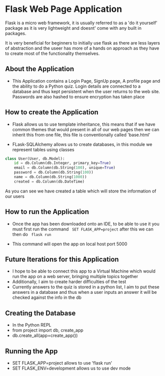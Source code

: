 # Flask Web Page Application

Flask is a micro web framework, it is usually referred to as a 'do it yourself' package as it is very lightweight and doesnt' come with any
built in packages.

It is very beneficial for beginners to initially use flask as there are less layers of abstraction and the useer has
more of a hands on approach as they have to create most of the functionality themselves.

## About the Application

- This Application contains a Login Page, SignUp page, A profile page and the ability to do a Python quiz. Login details
are connected to a database and thus kept persistent when the user returns to the web site. Passwords are also hashed
to ensure encryption has taken place

## How to create the Application


- Flask allows us to use template inheritance, this means that if we have common themes that would present in all of our
web pages then we can inherit this from one file, this file is conventionally called 'base.html'

- FLask-SQLAlchemy allows us to create databases, in this module we represent tables using classes

```python
class User(User, db.Model):
    id = db.Column(db.Integer, primary_key=True)
    email = db.Column(db.String(100), unique=True)
    password = db.Column(db.String(100))
    name = db.Column(db.String(1000))
    created = db.Column(db.DateTime)
```
As you can see we have created a table which will store the information of our users


## How to run the Application

- Once the app has been downloaded onto an IDE, to be able to use it you must first run the command
``` SET FLASK_APP=project``` after this we can then do ``` flask run```

- This command will open the app on local host port 5000

## Future Iterations for this Application

- I hope to be able to connect this app to a Virtual Machine which would run the app on a web server, bringing multiple
topics together
- Additionally, I aim to create harder difficulties of the test
- Currently answers to the quiz is stored in a python list, I aim to put these answers in a database and thus when a user
inputs an answer it will be checked against the info in the db




## Creating the Database
- In the Python REPL
- from project import db, create_app
- db.create_all(app=create_app())

## Running the App
- SET FLASK_APP=project allows to use 'flask run'
- SET FLASK_ENV=development allows us to use dev mode




